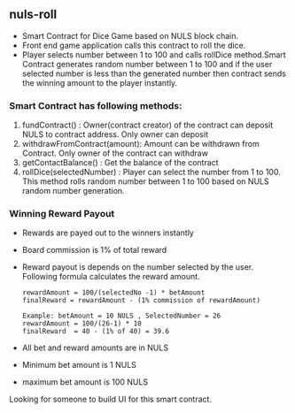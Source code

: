 ## nuls-roll

- Smart Contract for Dice Game based on NULS block chain.
- Front end game application calls this contract to roll the dice.
- Player selects number between 1 to 100 and calls rollDice method.Smart Contract generates random number between 1 to 100 and if the user  selected number is less than the generated number then contract sends the winning amount to the player instantly.

### Smart Contract has following methods:

1. fundContract() : Owner(contract creator) of the contract can deposit NULS to contract address. Only owner can deposit
2. withdrawFromContract(amount): Amount can be withdrawn from Contract. Only owner of the contract can withdraw
3. getContactBalance() : Get the balance of the contract
4. rollDice(selectedNumber) : Player can select the number from 1 to 100. This method rolls random number between 1 to 100 based on NULS random number generation.

### Winning Reward Payout

- Rewards are payed out to the winners instantly
- Board commission is 1% of total reward
- Reward payout is depends on the number selected by the user. Following formula calculates the reward amount.
      
      rewardAmount = 100/(selectedNo -1) * betAmount
      finalReward = rewardAmount - (1% commission of rewardAmount)
      
      Example: betAmount = 10 NULS , SelectedNumber = 26
      rewardAmount = 100/(26-1) * 10
      finalReward  = 40 - (1% of 40) = 39.6
      
      
 - All bet and reward amounts are in NULS
 - Minimum bet amount is 1 NULS
 - maximum bet amount is 100 NULS
 
 Looking for someone to build UI for this smart contract.
